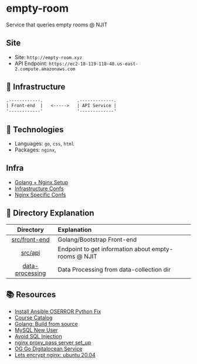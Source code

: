 # empty-room
Service that queries empty rooms @ NJIT

## Site
- Site: `http://empty-room.xyz` 
- API Endpoint: `https://ec2-18-119-118-48.us-east-2.compute.amazonaws.com`


## :tram: Infrastructure
```txt
.------------.             .-------------.
| Front-end  |   <----->   | API Service |
'------------'             '-------------'
```

## :microscope: Technologies
- Languages: `go`, `css`, `html`
- Packages: `nginx`,

## Infra
- [Golang + Nginx Setup](https://github.com/hahdookin/cs490/blob/main/util/dep.sh) 
- [Infrastructure Confs](https://github.com/hahdookin/cs490/tree/main/infra)
- [Nginx Specific Confs](https://gitlab.com/del-repos/spaceZoo/-/blob/main/infra/systemctl-service.conf)

## :microscope: Directory Explanation

| Directory                             | Explanation
| :---:                                 | :---
| [src/front-end](src/front-end)        | Golang/Bootstrap Front-end
| [src/api](src/api)                    | Endpoint to get information about empty-rooms @ NJIT
| [data-processing](data-processing)    | Data Processing from data-collection dir

## :books: Resources
- [Install Ansible OSERROR Python Fix](https://stackoverflow.com/questions/54778630/could-not-install-packages-due-to-an-environmenterror-errno-2-no-such-file-or)
- [Course Catalog](https://myhub.njit.edu/BannerExtensibility/customPage/page/stuRegCrseSched)
- [Golang: Build from source](https://go.dev/doc/install)
- [MySQL New User](https://askubuntu.com/questions/1322175/not-allowed-to-create-user-with-grant)
- [Avoid SQL Injection](https://go.dev/doc/database/sql-injection)
- [nginx proxy_pass server set_up](https://serverfault.com/questions/598202/make-nginx-to-pass-hostname-of-the-upstream-when-reverseproxying)
- [OG Go Digitalocean Service](https://www.digitalocean.com/community/tutorials/how-to-deploy-a-go-web-application-using-nginx-on-ubuntu-18-04#conclusion)
- [Lets encrypt nginx: ubuntu 20.04](https://www.digitalocean.com/community/tutorials/how-to-secure-nginx-with-let-s-encrypt-on-ubuntu-20-04)